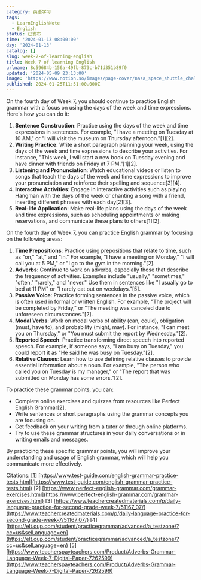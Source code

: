```yaml
---
category: 英语学习
tags:
  - LearnEnglishNote
  - English
status: 已发布
time: '2024-01-13 08:00:00'
day: '2024-01-13'
catalog: []
slug: week-7-of-learning-english
title: Week 7 of learning English
urlname: 8c59684b-156a-49fb-873c-b71d351b89f0
updated: '2024-05-09 23:13:00'
image: 'https://www.notion.so/images/page-cover/nasa_space_shuttle_challenger.jpg'
published: 2024-01-25T11:51:00.000Z
---
```


On the fourth day of Week 7, you should continue to practice English grammar with a focus on using the days of the week and time expressions. Here's how you can do it:

1. **Sentence Construction**: Practice using the days of the week and time expressions in sentences. For example, "I have a meeting on Tuesday at 10 AM," or "I will visit the museum on Thursday afternoon."[1][2].
2. **Writing Practice**: Write a short paragraph planning your week, using the days of the week and time expressions to describe your activities. For instance, "This week, I will start a new book on Tuesday evening and have dinner with friends on Friday at 7 PM."[1][2].
3. **Listening and Pronunciation**: Watch educational videos or listen to songs that teach the days of the week and time expressions to improve your pronunciation and reinforce their spelling and sequence[3][4].
4. **Interactive Activities**: Engage in interactive activities such as playing Hangman with the days of the week or chanting a song with a friend, inserting different phrases with each day[2][3].
5. **Real-life Application**: Make real-life plans using the days of the week and time expressions, such as scheduling appointments or making reservations, and communicate these plans to others[1][2].

On the fourth day of Week 7, you can practice English grammar by focusing on the following areas:

1. **Time Prepositions**: Practice using prepositions that relate to time, such as "on," "at," and "in." For example, "I have a meeting on Monday," "I will call you at 5 PM," or "I go to the gym in the morning."[2].
2. **Adverbs**: Continue to work on adverbs, especially those that describe the frequency of activities. Examples include "usually," "sometimes," "often," "rarely," and "never." Use them in sentences like "I usually go to bed at 11 PM" or "I rarely eat out on weekdays."[5].
3. **Passive Voice**: Practice forming sentences in the passive voice, which is often used in formal or written English. For example, "The project will be completed by Friday," or "The meeting was canceled due to unforeseen circumstances."[2].
4. **Modal Verbs**: Work on modal verbs of ability (can, could), obligation (must, have to), and probability (might, may). For instance, "I can meet you on Thursday," or "You must submit the report by Wednesday."[2].
5. **Reported Speech**: Practice transforming direct speech into reported speech. For example, if someone says, "I am busy on Tuesday," you could report it as "He said he was busy on Tuesday."[2].
6. **Relative Clauses**: Learn how to use defining relative clauses to provide essential information about a noun. For example, "The person who called you on Tuesday is my manager," or "The report that was submitted on Monday has some errors."[2].

To practice these grammar points, you can:

- Complete online exercises and quizzes from resources like Perfect English Grammar[2].
- Write sentences or short paragraphs using the grammar concepts you are focusing on.
- Get feedback on your writing from a tutor or through online platforms.
- Try to use these grammar structures in your daily conversations or in writing emails and messages.

By practicing these specific grammar points, you will improve your understanding and usage of English grammar, which will help you communicate more effectively.


Citations:
[1] [https://www.test-guide.com/english-grammar-practice-tests.html](https://www.test-guide.com/english-grammar-practice-tests.html)
[2] [https://www.perfect-english-grammar.com/grammar-exercises.html](https://www.perfect-english-grammar.com/grammar-exercises.html)
[3] [https://www.teachercreatedmaterials.com/p/daily-language-practice-for-second-grade-week-7/51167_07/](https://www.teachercreatedmaterials.com/p/daily-language-practice-for-second-grade-week-7/51167_07/)
[4] [https://elt.oup.com/student/practicegrammar/advanced/a_testzone/?cc=us&selLanguage=en](https://elt.oup.com/student/practicegrammar/advanced/a_testzone/?cc=us&selLanguage=en)
[5] [https://www.teacherspayteachers.com/Product/Adverbs-Grammar-Language-Week-7-Digital-Paper-7262599](https://www.teacherspayteachers.com/Product/Adverbs-Grammar-Language-Week-7-Digital-Paper-7262599)

